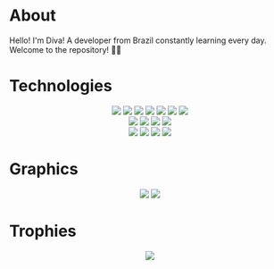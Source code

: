 


# About

Hello! I'm Diva! A developer from Brazil constantly learning every day. Welcome to the repository! 👨‍💻


# Technologies

<div align="center">
  <img src="https://img.shields.io/badge/MySQL-3EAAAF?style=for-the-badge&logo=MySQL&logoColor=white"/>
  <img src="https://img.shields.io/badge/HTML5-3EAAAF?style=for-the-badge&logo=html5&logoColor=white"/>
  <img src="https://img.shields.io/badge/PHP-3EAAAF?style=for-the-badge&logo=php&logoColor=white"/>
  <img src="https://img.shields.io/badge/CSS3-3EAAAF?style=for-the-badge&logo=css3&logoColor=white"/>
  <img src="https://img.shields.io/badge/javascript-3EAAAF?style=for-the-badge&logo=javascript&logoColor=white"/>
  <img src="https://img.shields.io/badge/Lua-3EAAAF?style=for-the-badge&logo=lua&logoColor=white"/>
  <img src="https://img.shields.io/badge/Laravel-3EAAAF?style=for-the-badge&logo=laravel&logoColor=white"/>
<br>
  <img src="https://img.shields.io/badge/Wordpress-3EAAAF?style=for-the-badge&logo=wordpress&logoColor=white"/>
  <img src="https://img.shields.io/badge/Wix-3EAAAF?style=for-the-badge&logo=wix&logoColor=white"/>
  <img src="https://img.shields.io/badge/Hostinger-3EAAAF?style=for-the-badge&logo=hostinger&logoColor=white"/>
  <img src="https://img.shields.io/badge/Discord-3EAAAF?style=for-the-badge&logo=Discord&logoColor=white"/>
<br>
  <img src="https://img.shields.io/badge/Canva-3EAAAF.svg?&style=for-the-badge&logo=Canva&logoColor=white"/>
  <img src="https://img.shields.io/badge/adobephotoshop-3EAAAF?style=for-the-badge&logo=adobephotoshop&logoColor=white"/>
  <img src="https://img.shields.io/badge/Autocad-3EAAAF?style=for-the-badge&logo=Autocad&logoColor=white"/>
  <img src="https://img.shields.io/badge/Sketchup-3EAAAF?style=for-the-badge&logo=Sketchup&logoColor=white"/>


</div>


# Graphics

<div align="center">
  <img src="https://github-readme-stats.vercel.app/api?username=divinhaah&show_icons=true&theme=algolia&hide_border=true">
  <img src="https://github-readme-stats.vercel.app/api/top-langs/?username=divinhaah&include_all_commits=true&langs_count=8&theme=algolia&layout=compact&hide_border=true">
</div>


# Trophies

<div align="center">
  <img src="https://github-profile-trophy.vercel.app/?username=divinhaah&theme=algolia&column=4&margin-h=5&margin-w=5&no-frame=true" />
</div>
